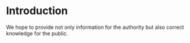 # Introduction

We hope to provide not only information for the authority but also correct knowledge for the public.
